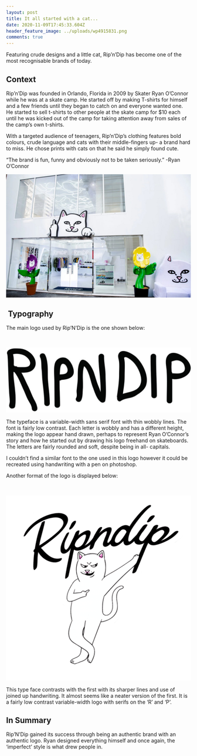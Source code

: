 ```yaml
---
layout: post
title: It all started with a cat...
date: 2020-11-09T17:45:33.604Z
header_feature_image: ../uploads/wp4915831.png
comments: true
---
```

Featuring crude designs and a little cat, Rip’n’Dip has become one of the most recognisable brands of today. 

## Context

Rip’n’Dip was founded in Orlando, Florida in 2009 by Skater Ryan O’Connor while he was at a skate camp. He started off by making T-shirts for himself and a few friends until they began to catch on and everyone wanted one. He started to sell t-shirts to other people at the skate camp for $10 each until he was kicked out of the camp for taking attention away from sales of the camp’s own t-shirts. 

With a targeted audience of teenagers, Rip’n’Dip’s clothing features bold colours, crude language and cats with their middle-fingers up- a brand hard to miss. He chose prints with cats on that he said he simply found cute. 

“The brand is fun, funny and obviously not to be taken seriously.” -Ryan O’Connor

![Rip'N'Dip LA shop](../uploads/rip-n-dip-.jpg "Rip'N'Dip LA shop")

##  Typography

The main logo used by Rip’N’Dip is the one shown below:

 

![Rip'N'Dip logo](../uploads/rip-n-dip-logo.jpg "Rip'N'Dip logo")

The typeface is a variable-width sans serif font with thin wobbly lines. The font is fairly low contrast. Each letter is wobbly and has a different height, making the logo appear hand drawn, perhaps to represent Ryan O’Connor’s story and how he started out by drawing his logo freehand on skateboards. The letters are fairly rounded and soft, despite being in all- capitals.

I couldn’t find a similar font to the one used in this logo however it could be recreated using handwriting with a pen on photoshop. 

Another format of the logo is displayed below:

 

![Rip'N'Dip logo](../uploads/ripndip-leaning-nermal-4x4-wf.png "Rip'N'Dip logo")

This type face contrasts with the first with its sharper lines and use of joined up handwriting. It almost seems like a neater version of the first. It is a fairly low contrast variable-width logo with serifs on the ‘R’ and ‘P’. 

## In Summary

Rip’N’Dip gained its success through being an authentic brand with an authentic logo. Ryan designed everything himself and once again, the ‘imperfect’ style is what drew people in.